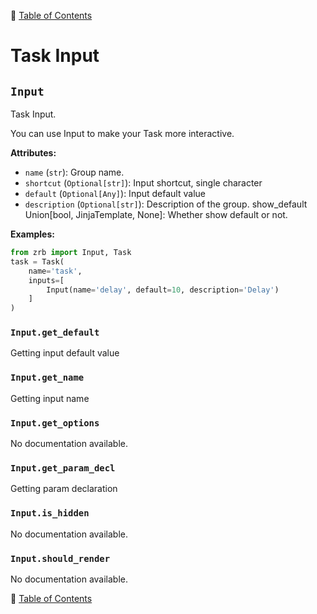 🔖 [Table of Contents](../README.md)

# Task Input

<!--start-doc-->
## `Input`

Task Input.

You can use Input to make your Task more interactive.

__Attributes:__

- `name` (`str`): Group name.
- `shortcut` (`Optional[str]`): Input shortcut, single character
- `default` (`Optional[Any]`): Input default value
- `description` (`Optional[str]`): Description of the group.
show_default Union[bool, JinjaTemplate, None]: Whether show default or not.

__Examples:__

```python
from zrb import Input, Task
task = Task(
    name='task',
    inputs=[
        Input(name='delay', default=10, description='Delay')
    ]
)
```


### `Input.get_default`

Getting input default value

### `Input.get_name`

Getting input name

### `Input.get_options`

No documentation available.


### `Input.get_param_decl`

Getting param declaration

### `Input.is_hidden`

No documentation available.


### `Input.should_render`

No documentation available.


<!--end-doc-->

🔖 [Table of Contents](../README.md)
